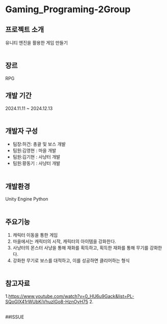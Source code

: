# Gaming_Programing-2Group
## 프로젝트 소개
유니티 엔진을 활용한 게임 만들기
<br><br>
##  장르
RPG
##  개발 기간 
2024.11.11 ~ 2024.12.13
<br><br>
## 개발자 구성
 * 팀장:허건: 총괄 및 보스 개발
 * 팀원:김영현 : 마을 개발
 * 팀원:김기현 : 사냥터 개발
 * 팀원:황동기 : 사냥터 개발
   <br><br>
## 개발환경
Unity Engine
Python
<br><br>
## 주요기능 
1. 캐릭터 이동을 통한 게임
2. 마을에서는 캐릭터의 시작, 캐릭터의 아이템을 강화한다.
3. 사냥터의 몬스터 사냥을 통해 재화를 획득하고, 획득한 재화를 통해 무기를 강화한다.
4. 강화한 무기로 보스를 대적하고, 이를 성공하면 클리어하는 형식
<br><br>
## 참고자료
1.https://www.youtube.com/watch?v=0_HU6u9Gack&list=PL-SQoGIX41rWUbKiVhuzIGo8-HznOyH75
2.
<br><br>

##ISSUE

<br><br>
